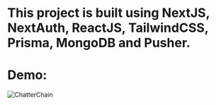 # This project is built using NextJS, NextAuth, ReactJS, TailwindCSS, Prisma, MongoDB and Pusher.
# Demo: 
![ChatterChain](https://github.com/Liam-Piro/ChatterChain/assets/109366637/b3178afc-3e67-432e-983a-f38a8b4df8e1)
